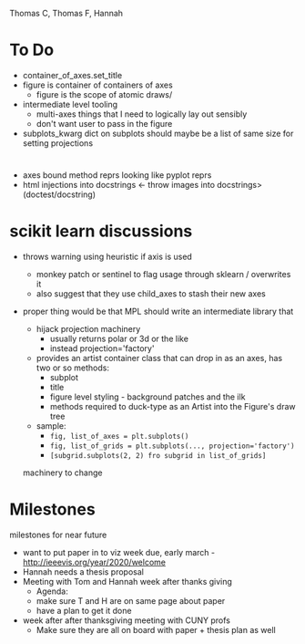 Thomas C, Thomas F, Hannah

# To Do
* container_of_axes.set_title
* figure is container of containers of axes
    - figure is the scope of atomic draws/ 
* intermediate level tooling
    - multi-axes things that I need to logically lay out sensibly
    - don't want user to pass in the figure 
* subplots_kwarg dict on subplots should maybe be a list of same size for setting projections
# 
* axes bound method reprs looking like pyplot reprs
* html injections into docstrings <- throw images into docstrings> (doctest/docstring)

# scikit learn discussions
* throws warning using heuristic if axis is used
    - monkey patch or sentinel to flag usage through sklearn / overwrites it
    - also suggest that they use child_axes to stash their new axes
* proper thing would be that MPL should write an intermediate library that 
    - hijack projection machinery 
        * usually returns polar or 3d or the like
        * instead projection='factory'
    - provides an artist container class that can drop in as an axes, has two or so methods:
        * subplot
        * title 
        * figure level styling - background patches and the ilk
        * methods required to duck-type as an Artist into the Figure's draw tree
    - sample:
        * `fig, list_of_axes = plt.subplots()`
        * `fig, list_of_grids = plt.subplots(..., projection='factory')`
        * `[subgrid.subplots(2, 2) fro subgrid in list_of_grids]`

    machinery to change 

# Milestones

milestones for near future
 - want to put paper in to viz week due, early march
        - http://ieeevis.org/year/2020/welcome
 - Hannah needs a thesis proposal
 - Meeting with Tom and Hannah week after thanks giving
    - Agenda:
     - make sure T and H are on same page about paper
     - have a plan to get it done
- week after after thanksgiving meeting with CUNY profs
   - Make sure they are all on board with paper + thesis plan as well
